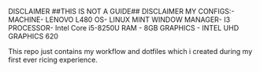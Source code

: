 DISCLAIMER ##THIS IS NOT A GUIDE## DISCLAIMER
MY CONFIGS:-
MACHINE- LENOVO L480 
OS- LINUX MINT
WINDOW MANAGER- I3
PROCESSOR- Intel Core i5-8250U
RAM - 8GB
GRAPHICS - INTEL UHD GRAPHICS 620


 This repo just contains my workflow and dotfiles which i created during my first ever ricing experience.